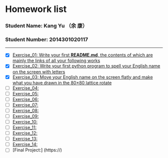 # Homework list
### Student Name: Kang Yu （余 康）
### Student Number: 2014301020117
***
- [x] [Exercise_01: Write your first **README.md**, the contents of which are mainly the links of all your following works](https://github.com/yukangnineteen/computational_physics_N2014301020117/blob/master/README.md)
- [x] [Exercise_02: Write your first python program to spell your English name on the screen with letters](https://github.com/yukangnineteen/computational_physics_N2014301020117/blob/master/Exercise-2/exercise-2.md)
- [x] [Exercise_03: Move your English name on the screen flatly and make what you have drawn in the 80×80 lattice rotate](https://github.com/yukangnineteen/computational_physics_N2014301020117/blob/master/Exercise-3/exercise-3.md)
- [ ] [Exercise_04:](https://)
- [ ] [Exercise_05:](https://)
- [ ] [Exercise_06:](https://)
- [ ] [Exercise_07:](https://)
- [ ] [Exercise_08:](https://)
- [ ] [Exercise_09:](https://)
- [ ] [Exercise_10:](https://)
- [ ] [Exercise_11:](https://)
- [ ] [Exercise_12:](https://)
- [ ] [Exercise_13:](https://)
- [ ] [Exercise_14:](https://)
- [ ] [Final Project:] (https://)
